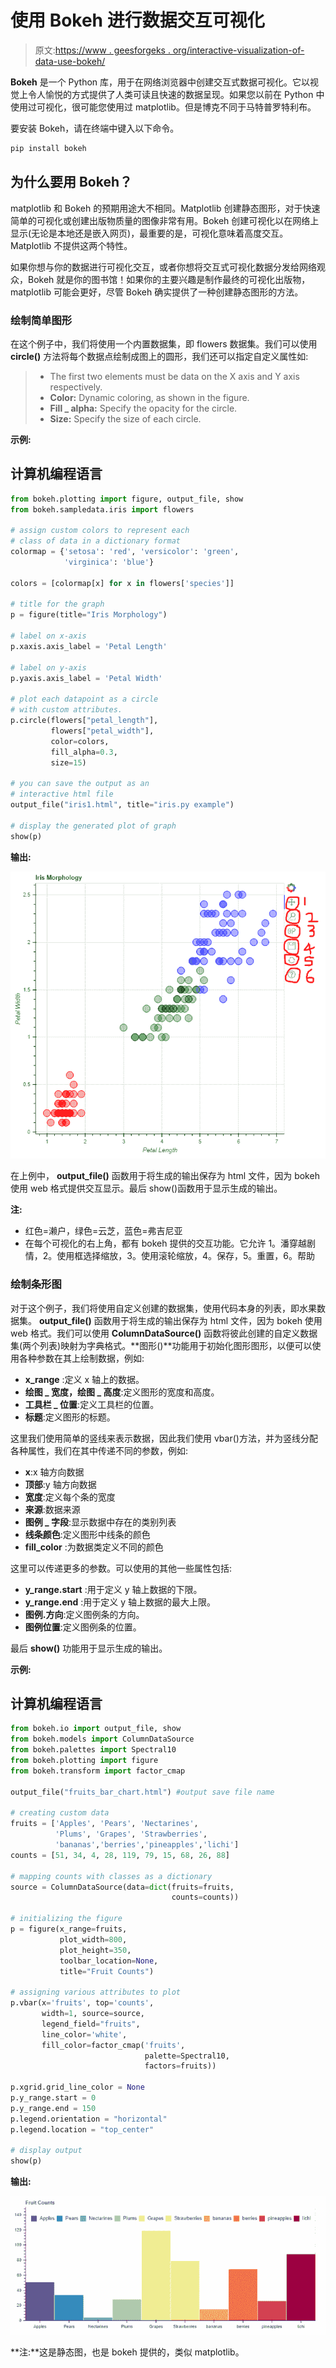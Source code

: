 # 使用 Bokeh 进行数据交互可视化

> 原文:[https://www . geesforgeks . org/interactive-visualization-of-data-use-bokeh/](https://www.geeksforgeeks.org/interactive-visualization-of-data-using-bokeh/)

**Bokeh** 是一个 Python 库，用于在网络浏览器中创建交互式数据可视化。它以视觉上令人愉悦的方式提供了人类可读且快速的数据呈现。如果您以前在 Python 中使用过可视化，很可能您使用过 matplotlib。但是博克不同于马特普罗特利布。

要安装 Bokeh，请在终端中键入以下命令。

```py
pip install bokeh

```

## **为什么要用 Bokeh？**

matplotlib 和 Bokeh 的预期用途大不相同。Matplotlib 创建静态图形，对于快速简单的可视化或创建出版物质量的图像非常有用。Bokeh 创建可视化以在网络上显示(无论是本地还是嵌入网页)，最重要的是，可视化意味着高度交互。Matplotlib 不提供这两个特性。

如果你想与你的数据进行可视化交互，或者你想将交互式可视化数据分发给网络观众，Bokeh 就是你的图书馆！如果你的主要兴趣是制作最终的可视化出版物，matplotlib 可能会更好，尽管 Bokeh 确实提供了一种创建静态图形的方法。

### **绘制简单图形**

在这个例子中，我们将使用一个内置数据集，即 flowers 数据集。我们可以使用 **circle()** 方法将每个数据点绘制成图上的圆形，我们还可以指定自定义属性如:

> *   The first two elements must be data on the X axis and Y axis respectively.
> *   **Color:** Dynamic coloring, as shown in the figure.
> *   **Fill _ alpha:** Specify the opacity for the circle.
> *   **Size:** Specify the size of each circle.

**示例:**

## 计算机编程语言

```py
from bokeh.plotting import figure, output_file, show 
from bokeh.sampledata.iris import flowers  

# assign custom colors to represent each 
# class of data in a dictionary format
colormap = {'setosa': 'red', 'versicolor': 'green', 
            'virginica': 'blue'}

colors = [colormap[x] for x in flowers['species']]

# title for the graph
p = figure(title="Iris Morphology")  

# label on x-axis
p.xaxis.axis_label = 'Petal Length' 

# label on y-axis
p.yaxis.axis_label = 'Petal Width'  

# plot each datapoint as a circle
# with custom attributes.
p.circle(flowers["petal_length"],
         flowers["petal_width"],
         color=colors, 
         fill_alpha=0.3,
         size=15)

# you can save the output as an
# interactive html file
output_file("iris1.html", title="iris.py example")

# display the generated plot of graph
show(p)
```

**输出:**

![](img/2200f27919795ad58c640d0844a230aa.png)

在上例中， **output_file()** 函数用于将生成的输出保存为 html 文件，因为 bokeh 使用 web 格式提供交互显示。最后 show()函数用于显示生成的输出。

**注:**

*   红色=濑户，绿色=云芝，蓝色=弗吉尼亚
*   在每个可视化的右上角，都有 bokeh 提供的交互功能。它允许 1。潘穿越剧情，2。使用框选择缩放，3。使用滚轮缩放，4。保存，5。重置，6。帮助

### **绘制条形图**

对于这个例子，我们将使用自定义创建的数据集，使用代码本身的列表，即水果数据集。 **output_file()** 函数用于将生成的输出保存为 html 文件，因为 bokeh 使用 web 格式。我们可以使用 **ColumnDataSource()** 函数将彼此创建的自定义数据集(两个列表)映射为字典格式。**图形()**功能用于初始化图形图形，以便可以使用各种参数在其上绘制数据，例如:

*   **x_range** :定义 x 轴上的数据。
*   **绘图 _ 宽度，绘图 _ 高度**:定义图形的宽度和高度。
*   **工具栏 _ 位置**:定义工具栏的位置。
*   **标题**:定义图形的标题。

这里我们使用简单的竖线来表示数据，因此我们使用 vbar()方法，并为竖线分配各种属性，我们在其中传递不同的参数，例如:

*   **x**:x 轴方向数据
*   **顶部**:y 轴方向数据
*   **宽度**:定义每个条的宽度
*   **来源**:数据来源
*   **图例 _ 字段**:显示数据中存在的类别列表
*   **线条颜色**:定义图形中线条的颜色
*   **fill_color** :为数据类定义不同的颜色

这里可以传递更多的参数。可以使用的其他一些属性包括:

*   **y_range.start** :用于定义 y 轴上数据的下限。
*   **y_range.end** :用于定义 y 轴上数据的最大上限。
*   **图例.方向**:定义图例条的方向。
*   **图例位置**:定义图例条的位置。

最后 **show()** 功能用于显示生成的输出。

**示例:**

## 计算机编程语言

```py
from bokeh.io import output_file, show
from bokeh.models import ColumnDataSource
from bokeh.palettes import Spectral10
from bokeh.plotting import figure
from bokeh.transform import factor_cmap

output_file("fruits_bar_chart.html") #output save file name

# creating custom data
fruits = ['Apples', 'Pears', 'Nectarines',
          'Plums', 'Grapes', 'Strawberries',
          'bananas','berries','pineapples','lichi']
counts = [51, 34, 4, 28, 119, 79, 15, 68, 26, 88]

# mapping counts with classes as a dictionary
source = ColumnDataSource(data=dict(fruits=fruits,
                                    counts=counts))

# initializing the figure 
p = figure(x_range=fruits,
           plot_width=800, 
           plot_height=350,
           toolbar_location=None,
           title="Fruit Counts")

# assigning various attributes to plot
p.vbar(x='fruits', top='counts',
       width=1, source=source,
       legend_field="fruits",
       line_color='white',
       fill_color=factor_cmap('fruits',
                              palette=Spectral10,
                              factors=fruits))

p.xgrid.grid_line_color = None
p.y_range.start = 0
p.y_range.end = 150
p.legend.orientation = "horizontal"
p.legend.location = "top_center"

# display output
show(p)
```

**输出:**

![](img/feb87bd1b1b1c712166246f5875501cd.png)

**注:**这是静态图，也是 bokeh 提供的，类似 matplotlib。